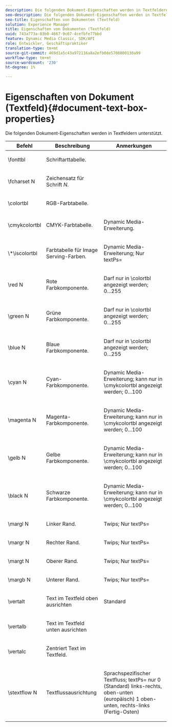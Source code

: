 ```yaml
---
description: Die folgenden Dokument-Eigenschaften werden in Textfeldern unterstützt.
seo-description: Die folgenden Dokument-Eigenschaften werden in Textfeldern unterstützt.
seo-title: Eigenschaften von Dokumenten (Textfeld)
solution: Experience Manager
title: Eigenschaften von Dokumenten (Textfeld)
uuid: 743a773a-83b0-4667-9c67-4cefbfe77bbd
feature: Dynamic Media Classic, SDK/API
role: Entwickler, Geschäftspraktiker
translation-type: tm+mt
source-git-commit: 469d1a5c43a972116a8a2efb0de5708800130a99
workflow-type: tm+mt
source-wordcount: '230'
ht-degree: 1%

---
```



# Eigenschaften von Dokument (Textfeld){#document-text-box-properties}

Die folgenden Dokument-Eigenschaften werden in Textfeldern unterstützt.

<table id="table_8E1DF8E6BD894D7A9ACFC839918E2315"> 
 <thead> 
  <tr> 
   <th class="entry"> <b>Befehl</b> </th> 
   <th class="entry"> <b>Beschreibung</b> </th> 
   <th class="entry"> <b>Anmerkungen</b> </th> 
  </tr> 
 </thead>
 <tbody> 
  <tr> 
   <td> <span class="codeph"> \fonttbl  </span> </td> 
   <td> <p>Schriftarttabelle. </p> </td> 
   <td> <p> </p> </td> 
  </tr> 
  <tr> 
   <td> <span class="codeph"> \fcharset  <span class="varname"> N  </span> </span> </td> 
   <td> <p>Zeichensatz für Schrift <i>N</i>. </p> </td> 
   <td> <p> </p> </td> 
  </tr> 
  <tr> 
   <td> <span class="codeph"> \colortbl  </span> </td> 
   <td> <p>RGB-Farbtabelle. </p> </td> 
   <td> <p> </p> </td> 
  </tr> 
  <tr> 
   <td> <span class="codeph"> \cmykcolortbl  </span> </td> 
   <td> <p>CMYK-Farbtabelle. </p> </td> 
   <td> <p>Dynamic Media-Erweiterung. </p> </td> 
  </tr> 
  <tr> 
   <td> <span class="codeph"> \*\iscolortbl  </span> </td> 
   <td> <p>Farbtabelle für Image Serving-Farben. </p> </td> 
   <td> <p>Dynamic Media-Erweiterung; Nur <span class="codeph"> textPs= </span> </p> </td> 
  </tr> 
  <tr> 
   <td> <span class="codeph"> \red  <span class="varname"> N  </span> </span> </td> 
   <td> <p>Rote Farbkomponente. </p> </td> 
   <td> <p>Darf nur in <span class="codeph"> \colortbl </span> angezeigt werden; 0...255 </p> </td> 
  </tr> 
  <tr> 
   <td> <span class="codeph"> \green  <span class="varname"> N  </span> </span> </td> 
   <td> <p>Grüne Farbkomponente. </p> </td> 
   <td> <p>Darf nur in <span class="codeph"> \colortbl </span> angezeigt werden; 0...255 </p> </td> 
  </tr> 
  <tr> 
   <td> <span class="codeph"> \blue  <span class="varname"> N  </span> </span> </td> 
   <td> <p>Blaue Farbkomponente. </p> </td> 
   <td> <p>Darf nur in <span class="codeph"> \colortbl </span> angezeigt werden; 0...255 </p> </td> 
  </tr> 
  <tr> 
   <td> <span class="codeph"> \cyan  <span class="varname"> N  </span> </span> </td> 
   <td> <p>Cyan-Farbkomponente. </p> </td> 
   <td> <p>Dynamic Media-Erweiterung; kann nur in <span class="codeph"> \cmykcolortbl </span> angezeigt werden; 0...100 </p> </td> 
  </tr> 
  <tr> 
   <td> <span class="codeph"> \magenta  <span class="varname"> N  </span> </span> </td> 
   <td> <p>Magenta-Farbkomponente. </p> </td> 
   <td> <p>Dynamic Media-Erweiterung; kann nur in <span class="codeph"> \cmykcolortbl </span> angezeigt werden; 0...100 </p> </td> 
  </tr> 
  <tr> 
   <td> <span class="codeph"> \gelb  <span class="varname"> N  </span> </span> </td> 
   <td> <p>Gelbe Farbkomponente. </p> </td> 
   <td> <p>Dynamic Media-Erweiterung; kann nur in <span class="codeph"> \cmykcolortbl </span> angezeigt werden; 0...100 </p> </td> 
  </tr> 
  <tr> 
   <td> <span class="codeph"> \black  <span class="varname"> N  </span> </span> </td> 
   <td> <p>Schwarze Farbkomponente. </p> </td> 
   <td> <p>Dynamic Media-Erweiterung; kann nur in <span class="codeph"> \cmykcolortbl </span> angezeigt werden; 0...100 </p> </td> 
  </tr> 
  <tr> 
   <td> <span class="codeph"> \margl  <span class="varname"> N  </span> </span> </td> 
   <td> <p>Linker Rand. </p> </td> 
   <td> <p>Twips; Nur <span class="codeph"> textPs= </span> </p> </td> 
  </tr> 
  <tr> 
   <td> <span class="codeph"> \margr  <span class="varname"> N  </span> </span> </td> 
   <td> <p>Rechter Rand. </p> </td> 
   <td> <p>Twips; Nur <span class="codeph"> textPs= </span> </p> </td> 
  </tr> 
  <tr> 
   <td> <span class="codeph"> \margt  <span class="varname"> N  </span> </span> </td> 
   <td> <p>Oberer Rand. </p> </td> 
   <td> <p>Twips; Nur <span class="codeph"> textPs= </span> </p> </td> 
  </tr> 
  <tr> 
   <td> <span class="codeph"> \margb  <span class="varname"> N  </span> </span> </td> 
   <td> <p>Unterer Rand. </p> </td> 
   <td> <p>Twips; Nur <span class="codeph"> textPs= </span> </p> </td> 
  </tr> 
  <tr> 
   <td> <span class="codeph"> \vertalt  </span> </td> 
   <td> <p>Text im Textfeld oben ausrichten </p> </td> 
   <td> <p>Standard </p> </td> 
  </tr> 
  <tr> 
   <td> <span class="codeph"> \vertalb  </span> </td> 
   <td> <p>Text im Textfeld unten ausrichten </p> </td> 
   <td> <p> </p> </td> 
  </tr> 
  <tr> 
   <td> <span class="codeph"> \vertalc  </span> </td> 
   <td> <p>Zentriert Text im Textfeld. </p> </td> 
   <td> <p> </p> </td> 
  </tr> 
  <tr> 
   <td> <span class="codeph"> \stextflow  <span class="varname"> N  </span> </span> </td> 
   <td> <p>Textflussausrichtung </p> </td> 
   <td> <p>Sprachspezifischer Textfluss; <span class="codeph"> textPs= </span> nur 0 (Standard) links-rechts, oben-unten (europäisch) 1 oben-unten, rechts-links (Fertig-Osten) </p> </td> 
  </tr> 
 </tbody> 
</table>

